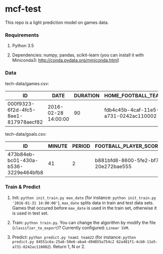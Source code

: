 # mcf-test

This repo is a light prediction model on games data.

### Requirements

1. Python 3.5

2. Dependencies: numpy, pandas, scikit-learn (you can install it with Miniconda3: http://conda.pydata.org/miniconda.html)


### Data

tech-data/games.csv:

| ID	| DATE |	DURATION |	HOME_FOOTBALL_TEAM_ID |	AWAY_FOOTBALL_TEAM_ID |
|---|---|---|---|---|
| 000f9323-6f2d-4fc5-8ee1-817978aecf82 |	2016-02-28 14:00:00 |	90 |	fdb4c45b-4caf-11e5-a731-0242ac110002 |	4db49a6d-4eed-4161-94f8-3605560fba79 |

tech-data/goals.csv:

| ID |	MINUTE |	PERIOD |	FOOTBALL_PLAYER_SCORER_ID |	FOOTBALL_GAME_ID |	FOOTBALL_TEAM_ID |	BODY_PART |	AREA |	TYPE |
|---|---|---|---|---|---|---|---|---|
| 473b84eb-bc01-430a-b536-3229e464bfb8 |	41 |	2 |	b881bfd8-8600-5fe2-bf79-20e272bae555 |	004ba555-5d58-4500-bd91-14fc51e833de |	8353b47a-2c30-5b68-8614-37c178afb5e2 |	PIED_DROIT |	EXTERIEUR_SURFACE |	COUP_FRANC_DIRECT |

### Train & Predict

1. Init: `python init_train.py max_date` (for instance: `python init_train.py '2016-01-31 14:00:00'`), `max_date` splits data in train and test data sets. Games that occured before `max_date` is used in the train set, otherwise it is used in test set.

2. Train: `python train.py`. You can change the algorithm by modify the file (`classifier_to_export`)? Currently configured: `Linear SVM`.

3. Predict: `python predict.py team1 team22` (for instance: `python predict.py 84551c6a-25a6-58e6-aba4-d94855a754c2 62a481f1-4cb0-11e5-a731-0242ac110002`). Return 1, N or 2.
